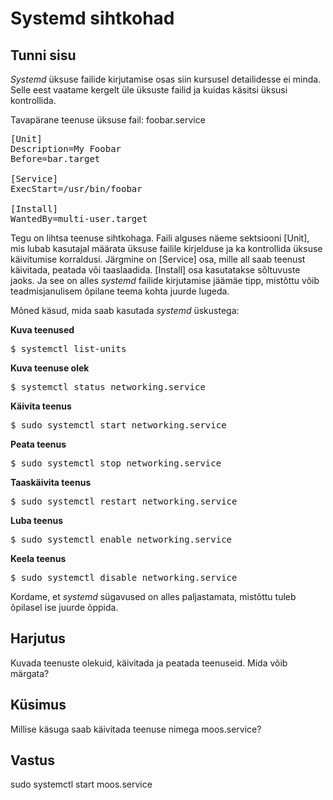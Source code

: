 ﻿# Systemd sihtkohad

## Tunni sisu

*Systemd* üksuse failide kirjutamise osas siin kursusel detailidesse ei minda. Selle eest vaatame kergelt üle üksuste failid ja kuidas käsitsi üksusi kontrollida.

Tavapärane teenuse üksuse fail: foobar.service

<pre>
[Unit]
Description=My Foobar
Before=bar.target

[Service]
ExecStart=/usr/bin/foobar

[Install]
WantedBy=multi-user.target
</pre>

Tegu on lihtsa teenuse sihtkohaga. Faili alguses näeme sektsiooni [Unit], mis lubab kasutajal määrata üksuse failile kirjelduse ja ka kontrollida üksuse käivitumise korraldusi. Järgmine on [Service] osa, mille all saab teenust käivitada, peatada või taaslaadida.  [Install] osa kasutatakse sõltuvuste jaoks. Ja see on alles *systemd* failide kirjutamise jäämäe tipp, mistõttu võib teadmisjanulisem õpilane teema kohta juurde lugeda.

Mõned käsud, mida saab kasutada *systemd* üskustega:

<b>Kuva teenused</b>

<pre>$ systemctl list-units</pre>

<b>Kuva teenuse olek</b>

<pre>$ systemctl status networking.service</pre>

<b>Käivita teenus</b>

<pre>$ sudo systemctl start networking.service</pre>

<b>Peata teenus</b>

<pre>$ sudo systemctl stop networking.service</pre>

<b>Taaskäivita teenus</b>

<pre>$ sudo systemctl restart networking.service</pre>

<b>Luba teenus</b>

<pre>$ sudo systemctl enable networking.service</pre>

<b>Keela teenus</b>

<pre>$ sudo systemctl disable networking.service</pre>

Kordame, et *systemd* sügavused on alles paljastamata, mistõttu tuleb õpilasel ise juurde õppida.

## Harjutus

Kuvada teenuste olekuid, käivitada ja peatada teenuseid. Mida võib märgata?

## Küsimus

Millise käsuga saab käivitada teenuse nimega moos.service?

## Vastus

sudo systemctl start moos.service
